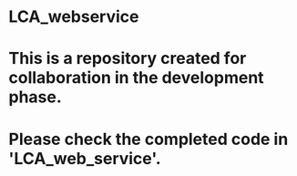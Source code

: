 # LCA_webservice
# This is a repository created for collaboration in the development phase. 
# Please check the completed code in 'LCA_web_service'.
